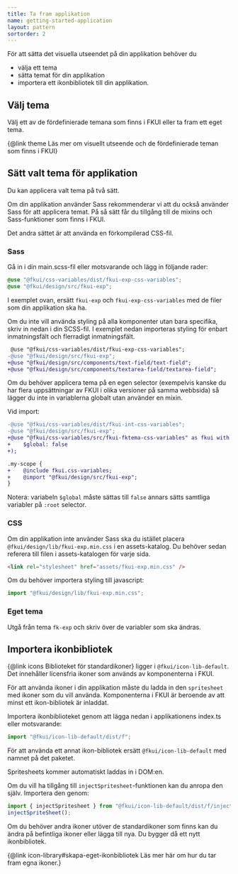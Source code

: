```yaml
---
title: Ta fram applikation
name: getting-started-application
layout: pattern
sortorder: 2
---
```


För att sätta det visuella utseendet på din applikation behöver du

- välja ett tema
- sätta temat för din applikation
- importera ett ikonbibliotek till din applikation.

## Välj tema

Välj ett av de fördefinierade temana som finns i FKUI eller ta fram ett eget tema.

{@link theme Läs mer om visuellt utseende och de fördefinierade teman som finns i FKUI}

## Sätt valt tema för applikation

Du kan applicera valt tema på två sätt.

Om din applikation använder Sass rekommenderar vi att du också använder Sass för att applicera temat.
På så sätt får du tillgång till de mixins och Sass-funktioner som finns i FKUI.

Det andra sättet är att använda en förkompilerad CSS-fil.

### Sass

Gå in i din main.scss-fil eller motsvarande och lägg in följande rader:

```scss
@use "@fkui/css-variables/dist/fkui-exp-css-variables";
@use "@fkui/design/src/fkui-exp";
```

I exemplet ovan, ersätt `fkui-exp` och `fkui-exp-css-variables` med de filer som din applikation ska ha.

Om du inte vill använda styling på alla komponenter utan bara specifika, skriv in nedan i din SCSS-fil.
I exemplet nedan importeras styling för enbart inmatningsfält och flerradigt inmatningsfält.

```diff
 @use "@fkui/css-variables/dist/fkui-exp-css-variables";
-@use "@fkui/design/src/fkui-exp";
+@use "@fkui/design/src/components/text-field/text-field";
+@use "@fkui/design/src/components/textarea-field/textarea-field";
```

Om du behöver applicera tema på en egen selector (exempelvis kanske du har flera uppsättningar av FKUI i olika versioner på samma webbsida) så lägger du inte in variablerna globalt utan använder en mixin.

Vid import:

```diff
-@use "@fkui/css-variables/dist/fkui-int-css-variables";
-@use "@fkui/design/src/fkui-exp";
+@use "@fkui/css-variables/src/fkui-fktema-css-variables" as fkui with (
+    $global: false
+);

.my-scope {
+    @include fkui.css-variables;
+    @import "@fkui/design/src/fkui-exp";
}
```

Notera: variabeln `$global` måste sättas till `false` annars sätts samtliga variabler på `:root` selector.

### CSS

Om din applikation inte använder Sass ska du istället placera `@fkui/design/lib/fkui-exp.min.css` i en assets-katalog.
Du behöver sedan referera till filen i assets-katalogen för varje sida.

```html static
<link rel="stylesheet" href="assets/fkui-exp.min.css" />
```

Om du behöver importera styling till javascript:

```js
import "@fkui/design/lib/fkui-exp.min.css";
```

### Eget tema

Utgå från tema `fk-exp` och skriv över de variabler som ska ändras.

## Importera ikonbibliotek

{@link icons Biblioteket för standardikoner} ligger i `@fkui/icon-lib-default`. Det innehåller licensfria ikoner som används av komponenterna i FKUI.

För att använda ikoner i din applikation måste du ladda in den `spritesheet` med ikoner som du vill använda.
Komponenterna i FKUI är beroende av att minst ett ikon-bibliotek är inladdat.

Importera ikonbiblioteket genom att lägga nedan i applikationens index.ts eller motsvarande:

```javascript
import "@fkui/icon-lib-default/dist/f";
```

För att använda ett annat ikon-bibliotek ersätt `@fkui/icon-lib-default` med namnet på det paketet.

Spritesheets kommer automatiskt laddas in i DOM:en.

Om du vill ha tillgång till `injectSpritesheet`-funktionen kan du anropa den själv. Importera den genom:

```javascript
import { injectSpritesheet } from "@fkui/icon-lib-default/dist/f/injectSpritesheet";
injectSpriteSheet();
```

Om du behöver andra ikoner utöver de standardikoner som finns kan du ändra på befintliga ikoner eller lägga till nya. Du bygger då ett nytt ikonbibliotek.

{@link icon-library#skapa-eget-ikonbibliotek Läs mer här om hur du tar fram egna ikoner.}
